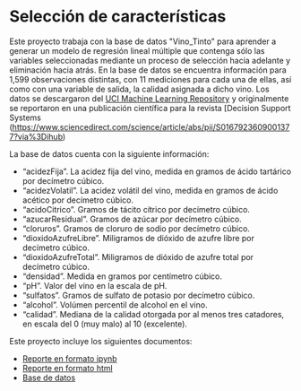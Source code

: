 # Selección de características
Este proyecto trabaja con la base de datos "Vino_Tinto" para aprender a generar un modelo de regresión lineal múltiple que contenga sólo las variables seleccionadas mediante un proceso de selección hacia adelante y eliminación hacia atrás. En la base de datos se encuentra información para 1,599 observaciones distintas, con 11 mediciones para cada una de ellas, así como con una variable de salida, la calidad asignada a dicho vino. Los datos se descargaron del [UCI Machine Learning Repository](https://archive.ics.uci.edu/dataset/186/wine+quality) y originalmente se reportaron en una publicación científica para la revista [Decision Support Systems (https://www.sciencedirect.com/science/article/abs/pii/S0167923609001377?via%3Dihub)

La base de datos cuenta con la siguiente información:
- “acidezFija”. La acidez fija del vino, medida en gramos de ácido tartárico por decímetro cúbico.
- “acidezVolatil”. La acidez volátil del vino, medida en gramos de ácido acético por decímetro cúbico.
- “acidoCitrico”. Gramos de tácito cítrico por decímetro cúbico.
- “azucarResidual”. Gramos de azúcar por decímetro cúbico.
- “cloruros”. Gramos de cloruro de sodio por decímetro cúbico.
- “dioxidoAzufreLibre”. Miligramos de dióxido de azufre libre por decímetro cúbico.
- “dioxidoAzufreTotal”. Miligramos de dióxido de azufre total por decímetro cúbico.
- “densidad”. Medida en gramos por centímetro cúbico.
- “pH”. Valor del vino en la escala de pH.
- “sulfatos”. Gramos de sulfato de potasio por decímetro cúbico.
- “alcohol”. Volúmen percentil de alcohol en el vino.
- “calidad”. Mediana de la calidad otorgada por al menos tres catadores, en escala del 0 (muy malo) al 10 (excelente).

Este proyecto incluye los siguientes documentos:
- [Reporte en formato ipynb](./Seleccion_caracteristicas.ipynb)
- [Reporte en formato html](./Seleccion_caracteristicas.html)
- [Base de datos](./Vino_Tinto.csv)
